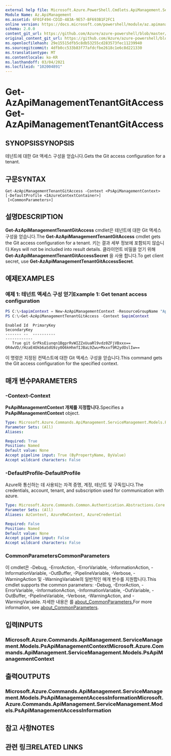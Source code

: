 ```yaml
---
external help file: Microsoft.Azure.PowerShell.Cmdlets.ApiManagement.ServiceManagement.dll-Help.xml
Module Name: Az.ApiManagement
ms.assetid: 6F01F494-CD1D-483A-9E57-BF693B1F2FC1
online version: https://docs.microsoft.com/powershell/module/az.apimanagement/get-azapimanagementtenantgitaccess
schema: 2.0.0
content_git_url: https://github.com/Azure/azure-powershell/blob/master/src/ApiManagement/ApiManagement/help/Get-AzApiManagementTenantGitAccess.md
original_content_git_url: https://github.com/Azure/azure-powershell/blob/master/src/ApiManagement/ApiManagement/help/Get-AzApiManagementTenantGitAccess.md
ms.openlocfilehash: 29e15515dfb5c8db53255cd283573fec11239940
ms.sourcegitcommit: 4dfb0cc533b83f77afdcfbe2618c1e6c8d221330
ms.translationtype: MT
ms.contentlocale: ko-KR
ms.lasthandoff: 03/04/2021
ms.locfileid: "102004891"
---
```

# <span data-ttu-id="3e1ef-101">Get-AzApiManagementTenantGitAccess</span><span class="sxs-lookup"><span data-stu-id="3e1ef-101">Get-AzApiManagementTenantGitAccess</span></span>

## <span data-ttu-id="3e1ef-102">SYNOPSIS</span><span class="sxs-lookup"><span data-stu-id="3e1ef-102">SYNOPSIS</span></span>
<span data-ttu-id="3e1ef-103">테넌트에 대한 Git 액세스 구성을 얻습니다.</span><span class="sxs-lookup"><span data-stu-id="3e1ef-103">Gets the Git access configuration for a tenant.</span></span>

## <span data-ttu-id="3e1ef-104">구문</span><span class="sxs-lookup"><span data-stu-id="3e1ef-104">SYNTAX</span></span>

```
Get-AzApiManagementTenantGitAccess -Context <PsApiManagementContext> [-DefaultProfile <IAzureContextContainer>]
 [<CommonParameters>]
```

## <span data-ttu-id="3e1ef-105">설명</span><span class="sxs-lookup"><span data-stu-id="3e1ef-105">DESCRIPTION</span></span>
<span data-ttu-id="3e1ef-106">**Get-AzApiManagementTenantGitAccess** cmdlet은 테넌트에 대한 Git 액세스 구성을 얻습니다.</span><span class="sxs-lookup"><span data-stu-id="3e1ef-106">The **Get-AzApiManagementTenantGitAccess** cmdlet gets the Git access configuration for a tenant.</span></span>
<span data-ttu-id="3e1ef-107">키는 결과 세부 정보에 포함되지 않습니다.</span><span class="sxs-lookup"><span data-stu-id="3e1ef-107">Keys will not be included into result details.</span></span> <span data-ttu-id="3e1ef-108">클라이언트 비밀을 얻기 위해 **Get-AzApiManagementTenantGitAccessSecret** 을 사용 합니다.</span><span class="sxs-lookup"><span data-stu-id="3e1ef-108">To get client secret, use **Get-AzApiManagementTenantGitAccessSecret**.</span></span>

## <span data-ttu-id="3e1ef-109">예제</span><span class="sxs-lookup"><span data-stu-id="3e1ef-109">EXAMPLES</span></span>

### <span data-ttu-id="3e1ef-110">예제 1: 테넌트 액세스 구성 얻기</span><span class="sxs-lookup"><span data-stu-id="3e1ef-110">Example 1: Get tenant access configuration</span></span>
```powershell
PS C:\>$apimContext = New-AzApiManagementContext -ResourceGroupName "Api-Default-WestUS" -ServiceName "contoso"
PS C:\>Get-AzApiManagementTenantGitAccess -Context $apimContext
```

```
Enabled Id  PrimaryKey                                                                               SecondaryKey
------- --  ----------                                                                               ------------
   True git GrPksEiunqn1BgprRvWIZZxUuaRl9vdz0ZFjVBxxx==             OR4wVD//HzaE4Okb6aSdG9zy0O6kHhmfIJBaL9Zwu+Mxxxf9R2ydOslIw==
```

<span data-ttu-id="3e1ef-111">이 명령은 지정된 컨텍스트에 대한 Git 액세스 구성을 얻습니다.</span><span class="sxs-lookup"><span data-stu-id="3e1ef-111">This command gets the Git access configuration for the specified context.</span></span>

## <span data-ttu-id="3e1ef-112">매개 변수</span><span class="sxs-lookup"><span data-stu-id="3e1ef-112">PARAMETERS</span></span>

### <span data-ttu-id="3e1ef-113">-Context</span><span class="sxs-lookup"><span data-stu-id="3e1ef-113">-Context</span></span>
<span data-ttu-id="3e1ef-114">**PsApiManagementContext 개체를 지정합니다.**</span><span class="sxs-lookup"><span data-stu-id="3e1ef-114">Specifies a **PsApiManagementContext** object.</span></span>

```yaml
Type: Microsoft.Azure.Commands.ApiManagement.ServiceManagement.Models.PsApiManagementContext
Parameter Sets: (All)
Aliases:

Required: True
Position: Named
Default value: None
Accept pipeline input: True (ByPropertyName, ByValue)
Accept wildcard characters: False
```

### <span data-ttu-id="3e1ef-115">-DefaultProfile</span><span class="sxs-lookup"><span data-stu-id="3e1ef-115">-DefaultProfile</span></span>
<span data-ttu-id="3e1ef-116">Azure와 통신하는 데 사용되는 자격 증명, 계정, 테넌트 및 구독입니다.</span><span class="sxs-lookup"><span data-stu-id="3e1ef-116">The credentials, account, tenant, and subscription used for communication with azure.</span></span>

```yaml
Type: Microsoft.Azure.Commands.Common.Authentication.Abstractions.Core.IAzureContextContainer
Parameter Sets: (All)
Aliases: AzContext, AzureRmContext, AzureCredential

Required: False
Position: Named
Default value: None
Accept pipeline input: False
Accept wildcard characters: False
```

### <span data-ttu-id="3e1ef-117">CommonParameters</span><span class="sxs-lookup"><span data-stu-id="3e1ef-117">CommonParameters</span></span>
<span data-ttu-id="3e1ef-118">이 cmdlet은 -Debug, -ErrorAction, -ErrorVariable, -InformationAction, -InformationVariable, -OutBuffer, -PipelineVariable, -Verbose, -WarningAction 및 -WarningVariable의 일반적인 매개 변수를 지원합니다.</span><span class="sxs-lookup"><span data-stu-id="3e1ef-118">This cmdlet supports the common parameters: -Debug, -ErrorAction, -ErrorVariable, -InformationAction, -InformationVariable, -OutVariable, -OutBuffer, -PipelineVariable, -Verbose, -WarningAction, and -WarningVariable.</span></span> <span data-ttu-id="3e1ef-119">자세한 내용은 를 [about_CommonParameters.](http://go.microsoft.com/fwlink/?LinkID=113216)</span><span class="sxs-lookup"><span data-stu-id="3e1ef-119">For more information, see [about_CommonParameters](http://go.microsoft.com/fwlink/?LinkID=113216).</span></span>

## <span data-ttu-id="3e1ef-120">입력</span><span class="sxs-lookup"><span data-stu-id="3e1ef-120">INPUTS</span></span>

### <span data-ttu-id="3e1ef-121">Microsoft.Azure.Commands.ApiManagement.ServiceManagement.Models.PsApiManagementContext</span><span class="sxs-lookup"><span data-stu-id="3e1ef-121">Microsoft.Azure.Commands.ApiManagement.ServiceManagement.Models.PsApiManagementContext</span></span>

## <span data-ttu-id="3e1ef-122">출력</span><span class="sxs-lookup"><span data-stu-id="3e1ef-122">OUTPUTS</span></span>

### <span data-ttu-id="3e1ef-123">Microsoft.Azure.Commands.ApiManagement.ServiceManagement.Models.PsApiManagementAccessInformation</span><span class="sxs-lookup"><span data-stu-id="3e1ef-123">Microsoft.Azure.Commands.ApiManagement.ServiceManagement.Models.PsApiManagementAccessInformation</span></span>

## <span data-ttu-id="3e1ef-124">참고 사항</span><span class="sxs-lookup"><span data-stu-id="3e1ef-124">NOTES</span></span>

## <span data-ttu-id="3e1ef-125">관련 링크</span><span class="sxs-lookup"><span data-stu-id="3e1ef-125">RELATED LINKS</span></span>
